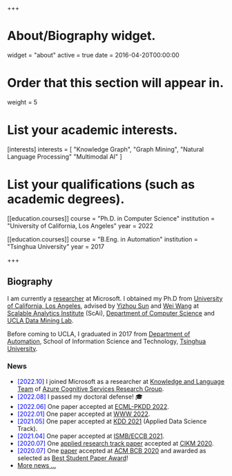 +++
# About/Biography widget.
widget = "about"
active = true
date = 2016-04-20T00:00:00

# Order that this section will appear in.
weight = 5

# List your academic interests.
[interests]
  interests = [
    "Knowledge Graph",
    "Graph Mining",
    "Natural Language Processing"
    "Multimodal AI"
  ]

# List your qualifications (such as academic degrees).
[[education.courses]]
  course = "Ph.D. in Computer Science"
  institution = "University of California, Los Angeles"
  year = 2022

[[education.courses]]
  course = "B.Eng. in Automation"
  institution = "Tsinghua University"
  year = 2017
 
+++

## Biography

I am currently a [researcher](https://www.microsoft.com/en-us/research/people/junhenghao/) at Microsoft. I obtained my Ph.D from [University of California, Los Angeles](http://www.ucla.edu/), advised by [Yizhou Sun](http://web.cs.ucla.edu/~yzsun/) and [Wei Wang](http://web.cs.ucla.edu/~weiwang/) at [Scalable Analytics Institute](https://scai.cs.ucla.edu/) (ScAi), [Department of Computer Science](https://www.cs.ucla.edu/) and [UCLA Data Mining Lab](https://ucla-dm.github.io/DM_website/index.html).

Before coming to UCLA, I graduated in 2017 from [Department of Automation](http://www.au.tsinghua.edu.cn/publish/auen/index.html), School of Information Science and Technology, [Tsinghua University](http://www.tsinghua.edu.cn/publish/newthu/index.html).

### News
- <span style="color:blue">[2022.10]</span> I joined Microsoft as a researcher at [Knowledge and Language Team](https://www.microsoft.com/en-us/research/group/knowledge-and-language/) of [Azure Cognitive Services Research Group](https://www.microsoft.com/en-us/research/group/cognitive-services-research/). 
- <span style="color:blue">[2022.08]</span> I passed my doctoral defense! :mortar_board:
- <span style="color:blue">[2022.06]</span> One paper accepted at [ECML-PKDD 2022](https://2022.ecmlpkdd.org/). 
- <span style="color:blue">[2022.01]</span> One paper accepted at [WWW 2022](https://www2022.thewebconf.org/). 
- <span style="color:blue">[2021.05]</span> One paper accepted at [KDD 2021](https://www.kdd.org/kdd2021) (Applied Data Science Track).
- <span style="color:blue">[2021.04]</span> One paper accepted at [ISMB/ECCB 2021](https://www.iscb.org/ismbeccb2021).
- <span style="color:blue">[2020.07]</span> One [applied research track paper](https://www.amazon.science/blog/improving-complementary-product-recommendations) accepted at [CIKM 2020](https://cikm2020.org/).
- <span style="color:blue">[2020.07]</span> One [paper](https://www.haojunheng.com/project/goterm/) accepted at [ACM BCB 2020](https://acm-bcb.org/2020/index.php) and awarded as selected as [Best Student Paper Award](https://twitter.com/acm_bcb/status/1309238014967767041?s=20)!
- [More news ...](https://www.haojunheng.com/others/news)
